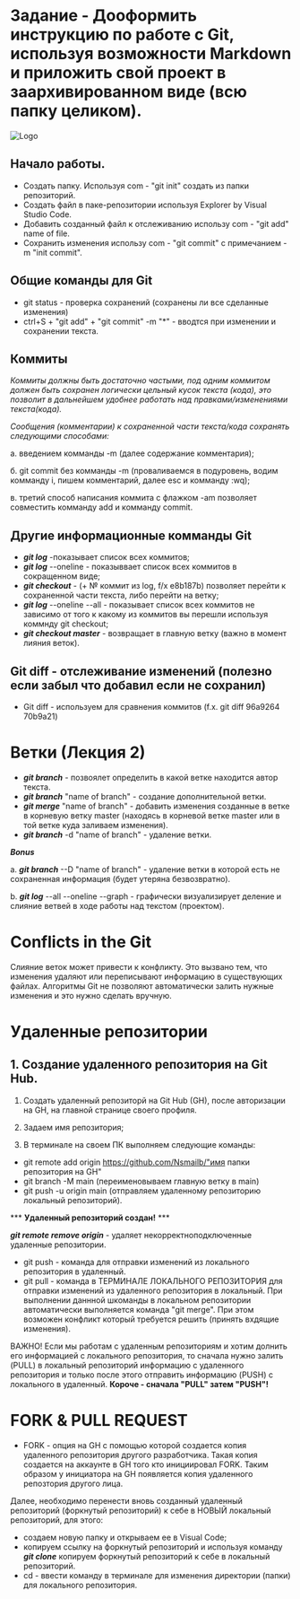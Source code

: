 # **Заданиe - Дооформить инструкцию по работе с Git, используя возможности Markdown и приложить свой проект в заархивированном виде (всю папку целиком).**
![Logo](Giticonblack2.png)
## Начало работы.
* Создать папку. Используя com - "git init" создать из папки репозиторий.
* Создать файл в паке-репозитории используя Explorer by Visual Studio Code. 
* Добавить созданный файл к отслеживанию использу com - "git add" name of file. 
* Сохранить изменения использу com - "git commit" c примечанием -m "init commit".
## Общие команды для Git
* git status - проверка сохранений (сохранены ли все сделанные изменения)
* ctrl+S + "git add" + "git commit" -m "*" - вводтся при изменении и сохранении текста.

 ## Коммиты
 *Коммиты должны быть достаточно частыми, под одним коммитом должен быть сохранен логически цельный кусок текста (кода), это позволит в дальнейшем удобнее работать над правками/изменениями текста(кода).*

 *Сообщения (комментарии) к сохраненной части текста/кода сохранять следующими способами:*

 а. введением комманды -m (далее содержание комментария);

 б. git commit без комманды -m (проваливаемся в подуровень, водим комманду i, пишем комментарий, далее esc и комманду :wq);
 
 в. третий способ написания коммита с флажком -am позволяет совместить комманду add и комманду commit.
 ## Другие информационные комманды Git
 * **_git log_** -показывает список всех коммитов;
 * **_git log_** --oneline - показыввает список всех коммитов в сокращенном виде;
 * **_git checkout_** - (+ № коммит из log, f/x e8b187b) позволяет перейти к сохраненной части текста, либо перейти на ветку;
 * **_git log_** --oneline --all - показывает список всех коммитов не зависимо от того к какому из коммитов вы перешли используя коммнду git checkout;
 * **_git checkout master_** - возвращает в главную ветку (важно в момент лияния веток).

 ## Git diff - отслеживание изменений (полезно если забыл что добавил если не сохранил)
 * Git diff - используем для сравнения коммитов (f.x. git diff 96a9264 70b9a21)

# **Ветки** (Лекция 2) 
* **_git branch_** - позвоялет определить в какой ветке находится автор текста.
* **_git branch_** "name of branch" - создание дополнительной ветки.
* **_git merge_** "name of branch" - добавить изменения созданные в ветке в корневую ветку master (находясь в корневой ветке master или в той ветке куда заливаем изменения).
* **_git branch_** -d "name of branch" - удаление ветки.

**_Bonus_**

a. **_git branch_**  --D "name of branch" - удаление ветки в которой есть не сохраненная информация (будет утеряна безвозвратно).

b. **_git log_** --all --oneline --graph - графически визуализирует деление и слияние ветвей в ходе работы над текстом (проектом).

# **Conflicts in the Git**
Слияние веток может привести к конфликту. Это вызвано тем, что изменения удаляют или переписывают информацию в существующих файлах. Алгоритмы Git не позволяют автоматически залить нужные изменения и это нужно сделать вручную.

# **Удаленные репозитории**

## 1. Создание удаленного репозитория на Git Hub.

1. Создать удаленный репозиторй на Git Hub (GH), после авторизации на GH, на главной странице своего профиля.

2. Задаем имя репозитория;

3. В терминале на своем ПК выполняем следующие команды:
* git remote add origin https://github.com/Nsmailb/"имя папки репозитория на GH"
* git branch -M main (переименовываем главную ветку в main)
* git push -u origin main (отправляем удаленному репозиторию локальный репозиторий).

*** **Удаленный репозиторий создан!** ***

**_git remote remove origin_** - удаляет некорректноподключенные удаленные репозитории.

* git push - команда для отправки изменений из локального репозитория в удаленный.
* git pull - команда в ТЕРМИНАЛЕ ЛОКАЛЬНОГО РЕПОЗИТОРИЯ для отправки изменений из удаленного репозитория в локальный. При выполнении даннной шкоманды в локальном репозитории автоматически выполняется команда "git merge". При этом возможен конфликт который требуется решить (принять вхдящие изменения).

ВАЖНО! Если мы работам с удаленным репозиториям и хотим долнить его информацией с локального репозитория, то сначала нужно залить (PULL) в локальный репозиторий информацию с удаленного репозитория и только после этого отправить информацию (PUSH) c локального в удаленный. **Короче - сначала "PULL" затем "PUSH"!** 

# **FORK & PULL REQUEST**

* FORK - опция на GH c помощью которой создается копия удаленного репозитория другого разработчика. Такая копия создается на аккаунте в GH того кто инициировал FORK. Таким образом у инициатора на GH появляется копия удаленного репозтория другого лица.

Далее, необходимо перенести вновь созданный удаленный репозиторий (форкнутый репозиторий) к себе в НОВЫЙ локальный репозиторий, для этого:
* создаем новую папку и открываем ее в Visual Code;
* копируем ссылку на форкнутый репозиторий и используя команду **_git clone_** копируем форкнутый репозиторий к себе в локальный репозиторий. 
* cd - ввести команду в терминале для изменения директории (папки) для локального репозитория.
